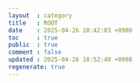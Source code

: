 ```yaml
---
layout  : category
title   : ROOT
date    : 2025-04-26 10:42:03 +0900
toc     : true
public  : true
comment : false
updated : 2025-04-26 10:52:40 +0900
regenerate: true
---
```

